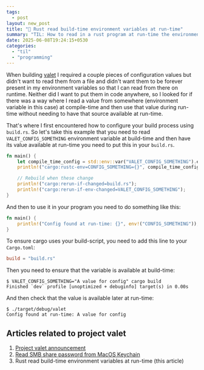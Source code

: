 ```yaml
---
tags:
  - post
layout: new_post
title: "📝 Rust read build-time environment variables at run-time"
summary: "TIL: How to read in a rust program at run-time the environment variables that were only defined at build-time"
date: 2025-06-08T19:24:15+0530
categories:
  - "til"
  - "programming"
---
```


When building [valet](./project-valet) I required a couple pieces of configuration values but didn't want to read them from a file and didn't want them to be forever present in my environment variables so that I can read from there on runtime. Neither did I want to put them in code anywhere, so I looked for if there was a way where I read a value from somewhere (environment variable in this case) at compile-time and then use that value during run-time without needing to have that source available at run-time.

That's where I first encountered how to configure your build process using `build.rs`. So let's take this example that you need to read `VALET_CONFIG_SOMETHING` environment variable at build-time and then have its value available at run-time you need to put this in your `build.rs`.

```rust
fn main() {
    let compile_time_config = std::env::var("VALET_CONFIG_SOMETHING").expect("Please provide config");
    println!("cargo:rustc-env=CONFIG_SOMETHING={}", compile_time_config);

    // Rebuild when these change
    println!("cargo:rerun-if-changed=build.rs");
    println!("cargo:rerun-if-env-changed=VALET_CONFIG_SOMETHING");
}
```

And then to use it in your program you need to do something like this:

```rust
fn main() {
    println!("Config found at run-time: {}", env!("CONFIG_SOMETHING"));
}
```

To ensure cargo uses your build-script, you need to add this line to your `Cargo.toml`:

```toml
build = "build.rs"
```

Then you need to ensure that the variable is available at build-time:

```shell
$ VALET_CONFIG_SOMETHING="A value for config" cargo build
Finished `dev` profile [unoptimized + debuginfo] target(s) in 0.00s
```

And then check that the value is available later at run-time:

```shell
$ ./target/debug/valet
Config found at run-time: A value for config
```

## Articles related to project valet

1. [Project valet announcement](./project-valet)
2. [Read SMB share password from MacOS Keychain](./til-read-smb-share-password-from-macos-keychain)
3. Rust read build-time environment variables at run-time (this article)
